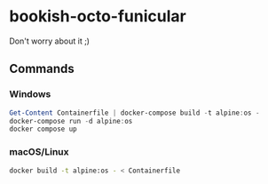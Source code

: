 # bookish-octo-funicular
Don't worry about it ;)

## Commands
### Windows
```ps1
Get-Content Containerfile | docker-compose build -t alpine:os - 
docker-compose run -d alpine:os
docker compose up
```

### macOS/Linux
```sh
docker build -t alpine:os - < Containerfile
```
